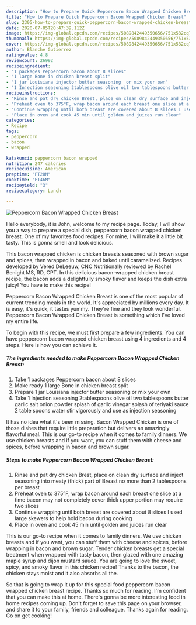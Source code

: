 ```yaml
---
description: "How to Prepare Quick Peppercorn Bacon Wrapped Chicken Breast"
title: "How to Prepare Quick Peppercorn Bacon Wrapped Chicken Breast"
slug: 2305-how-to-prepare-quick-peppercorn-bacon-wrapped-chicken-breast
date: 2020-07-05T20:47:39.112Z
image: https://img-global.cpcdn.com/recipes/5089842449350656/751x532cq70/peppercorn-bacon-wrapped-chicken-breast-recipe-main-photo.jpg
thumbnail: https://img-global.cpcdn.com/recipes/5089842449350656/751x532cq70/peppercorn-bacon-wrapped-chicken-breast-recipe-main-photo.jpg
cover: https://img-global.cpcdn.com/recipes/5089842449350656/751x532cq70/peppercorn-bacon-wrapped-chicken-breast-recipe-main-photo.jpg
author: Blanche Gutierrez
ratingvalue: 4.8
reviewcount: 26992
recipeingredient:
- "1 packages Peppercorn bacon about 8 slices"
- "1 large Bone in chicken breast split"
- "1 jar Louisiana injector butter seasoning  or mix your own"
- "1 Injection seasoning 2tablespoons olive oil two tablespoons butter garlic salt onion powder splash of garlic vinegar splash of teriyaki sauce 2 table spoons water stir vigorously and use as injection seasoning"
recipeinstructions:
- "Rinse and pat dry chicken Brest, place on clean dry surface and inject seasoning into meaty (thick) part of Breast no more than 2 tablespoons per breast"
- "Preheat oven to 375°F, wrap bacon around each breast one slice at a time bacon may not completely cover thick upper portion may require two slices"
- "Continue wrapping until both breast are covered about 8 slices I used large skewers to help hold bacon during cooking"
- "Place in oven and cook 45 min until golden and juices run clear"
categories:
- Recipe
tags:
- peppercorn
- bacon
- wrapped

katakunci: peppercorn bacon wrapped 
nutrition: 247 calories
recipecuisine: American
preptime: "PT28M"
cooktime: "PT46M"
recipeyield: "3"
recipecategory: Lunch

---
```



![Peppercorn Bacon Wrapped Chicken Breast](https://img-global.cpcdn.com/recipes/5089842449350656/751x532cq70/peppercorn-bacon-wrapped-chicken-breast-recipe-main-photo.jpg)

Hello everybody, it is John, welcome to my recipe page. Today, I will show you a way to prepare a special dish, peppercorn bacon wrapped chicken breast. One of my favorites food recipes. For mine, I will make it a little bit tasty. This is gonna smell and look delicious.

This bacon wrapped chicken is chicken breasts seasoned with brown sugar and spices, then wrapped in bacon and baked until caramelized. Recipes developed by Vered DeLeeuw, CNC Nutritionally reviewed by Rachel Benight MS, RD, CPT. In this delicious bacon-wrapped chicken breast recipe, the bacon adds a delightfully smoky flavor and keeps the dish extra juicy! You have to make this recipe!

Peppercorn Bacon Wrapped Chicken Breast is one of the most popular of current trending meals in the world. It's appreciated by millions every day. It is easy, it's quick, it tastes yummy. They're fine and they look wonderful. Peppercorn Bacon Wrapped Chicken Breast is something which I've loved my entire life.


To begin with this recipe, we must first prepare a few ingredients. You can have peppercorn bacon wrapped chicken breast using 4 ingredients and 4 steps. Here is how you can achieve it.

<!--inarticleads1-->

##### The ingredients needed to make Peppercorn Bacon Wrapped Chicken Breast:

1. Take 1 packages Peppercorn bacon about 8 slices
1. Make ready 1 large Bone in chicken breast split
1. Prepare 1 jar Louisiana injector butter seasoning  or mix your own
1. Take 1 Injection seasoning 2tablespoons olive oil two tablespoons butter garlic salt onion powder splash of garlic vinegar splash of teriyaki sauce 2 table spoons water stir vigorously and use as injection seasoning


It has no idea what it&#39;s been missing. Bacon Wrapped Chicken is one of those dishes that require little preparation but delivers an amazingly flavorful meal. This is our go-to recipe when it comes to family dinners. We use chicken breasts and if you want, you can stuff them with cheese and spices, before wrapping in bacon and brown sugar. 

<!--inarticleads2-->

##### Steps to make Peppercorn Bacon Wrapped Chicken Breast:

1. Rinse and pat dry chicken Brest, place on clean dry surface and inject seasoning into meaty (thick) part of Breast no more than 2 tablespoons per breast
1. Preheat oven to 375°F, wrap bacon around each breast one slice at a time bacon may not completely cover thick upper portion may require two slices
1. Continue wrapping until both breast are covered about 8 slices I used large skewers to help hold bacon during cooking
1. Place in oven and cook 45 min until golden and juices run clear


This is our go-to recipe when it comes to family dinners. We use chicken breasts and if you want, you can stuff them with cheese and spices, before wrapping in bacon and brown sugar. Tender chicken breasts get a special treatment when wrapped with tasty bacon, then glazed with one amazing maple syrup and dijon mustard sauce. You are going to love the sweet, spicy, and smoky flavor in this chicken recipe! Thanks to the bacon, the chicken stays moist and it also absorbs all the. 

So that is going to wrap it up for this special food peppercorn bacon wrapped chicken breast recipe. Thanks so much for reading. I'm confident that you can make this at home. There's gonna be more interesting food in home recipes coming up. Don't forget to save this page on your browser, and share it to your family, friends and colleague. Thanks again for reading. Go on get cooking!
